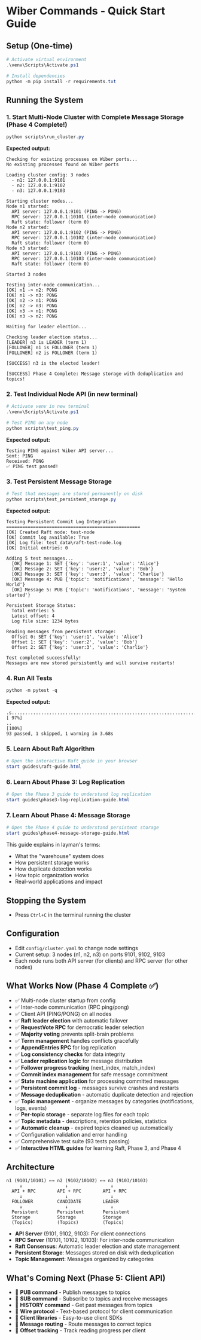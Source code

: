 # Wiber Commands - Quick Start Guide

## Setup (One-time)
```powershell
# Activate virtual environment
.\venv\Scripts\Activate.ps1

# Install dependencies
python -m pip install -r requirements.txt
```

## Running the System

### 1. Start Multi-Node Cluster with Complete Message Storage (Phase 4 Complete!)
```powershell
python scripts\run_cluster.py
```
**Expected output:**
```
Checking for existing processes on Wiber ports...
No existing processes found on Wiber ports

Loading cluster config: 3 nodes
  - n1: 127.0.0.1:9101
  - n2: 127.0.0.1:9102
  - n3: 127.0.0.1:9103

Starting cluster nodes...
Node n1 started:
  API server: 127.0.0.1:9101 (PING -> PONG)
  RPC server: 127.0.0.1:10101 (inter-node communication)
  Raft state: follower (term 0)
Node n2 started:
  API server: 127.0.0.1:9102 (PING -> PONG)
  RPC server: 127.0.0.1:10102 (inter-node communication)
  Raft state: follower (term 0)
Node n3 started:
  API server: 127.0.0.1:9103 (PING -> PONG)
  RPC server: 127.0.0.1:10103 (inter-node communication)
  Raft state: follower (term 0)

Started 3 nodes

Testing inter-node communication...
[OK] n1 -> n2: PONG
[OK] n1 -> n3: PONG
[OK] n2 -> n1: PONG
[OK] n2 -> n3: PONG
[OK] n3 -> n1: PONG
[OK] n3 -> n2: PONG

Waiting for leader election...

Checking leader election status...
[LEADER] n3 is LEADER (term 1)
[FOLLOWER] n1 is FOLLOWER (term 1)
[FOLLOWER] n2 is FOLLOWER (term 1)

[SUCCESS] n3 is the elected leader!

[SUCCESS] Phase 4 Complete: Message storage with deduplication and topics!
```

### 2. Test Individual Node API (in new terminal)
```powershell
# Activate venv in new terminal
.\venv\Scripts\Activate.ps1

# Test PING on any node
python scripts\test_ping.py
```
**Expected output:**
```
Testing PING against Wiber API server...
Sent: PING
Received: PONG
✅ PING test passed!
```

### 3. Test Persistent Message Storage
```powershell
# Test that messages are stored permanently on disk
python scripts\test_persistent_storage.py
```
**Expected output:**
```
Testing Persistent Commit Log Integration
==================================================
[OK] Created Raft node: test-node
[OK] Commit log available: True
[OK] Log file: test_data\raft-test-node.log
[OK] Initial entries: 0

Adding 5 test messages...
  [OK] Message 1: SET {'key': 'user:1', 'value': 'Alice'}
  [OK] Message 2: SET {'key': 'user:2', 'value': 'Bob'}
  [OK] Message 3: SET {'key': 'user:3', 'value': 'Charlie'}
  [OK] Message 4: PUB {'topic': 'notifications', 'message': 'Hello World'}
  [OK] Message 5: PUB {'topic': 'notifications', 'message': 'System started'}

Persistent Storage Status:
  Total entries: 5
  Latest offset: 4
  Log file size: 1234 bytes

Reading messages from persistent storage:
  Offset 0: SET {'key': 'user:1', 'value': 'Alice'}
  Offset 1: SET {'key': 'user:2', 'value': 'Bob'}
  Offset 2: SET {'key': 'user:3', 'value': 'Charlie'}

Test completed successfully!
Messages are now stored persistently and will survive restarts!
```

### 4. Run All Tests
```powershell
python -m pytest -q
```
**Expected output:**
```
.s...................................................................... [ 97%]
..                                                                       [100%]
93 passed, 1 skipped, 1 warning in 3.68s
```

### 5. Learn About Raft Algorithm
```powershell
# Open the interactive Raft guide in your browser
start guides\raft-guide.html
```

### 6. Learn About Phase 3: Log Replication
```powershell
# Open the Phase 3 guide to understand log replication
start guides\phase3-log-replication-guide.html
```

### 7. Learn About Phase 4: Message Storage
```powershell
# Open the Phase 4 guide to understand persistent storage
start guides\phase4-message-storage-guide.html
```

This guide explains in layman's terms:
- What the "warehouse" system does
- How persistent storage works
- How duplicate detection works
- How topic organization works
- Real-world applications and impact

## Stopping the System
- Press `Ctrl+C` in the terminal running the cluster

## Configuration
- Edit `config/cluster.yaml` to change node settings
- Current setup: 3 nodes (n1, n2, n3) on ports 9101, 9102, 9103
- Each node runs both API server (for clients) and RPC server (for other nodes)

## What Works Now (Phase 4 Complete ✅)
- ✅ Multi-node cluster startup from config
- ✅ Inter-node communication (RPC ping/pong)
- ✅ Client API (PING/PONG) on all nodes
- ✅ **Raft leader election** with automatic failover
- ✅ **RequestVote RPC** for democratic leader selection
- ✅ **Majority voting** prevents split-brain problems
- ✅ **Term management** handles conflicts gracefully
- ✅ **AppendEntries RPC** for log replication
- ✅ **Log consistency checks** for data integrity
- ✅ **Leader replication logic** for message distribution
- ✅ **Follower progress tracking** (next_index, match_index)
- ✅ **Commit index management** for safe message commitment
- ✅ **State machine application** for processing committed messages
- ✅ **Persistent commit log** - messages survive crashes and restarts
- ✅ **Message deduplication** - automatic duplicate detection and rejection
- ✅ **Topic management** - organize messages by categories (notifications, logs, events)
- ✅ **Per-topic storage** - separate log files for each topic
- ✅ **Topic metadata** - descriptions, retention policies, statistics
- ✅ **Automatic cleanup** - expired topics cleaned up automatically
- ✅ Configuration validation and error handling
- ✅ Comprehensive test suite (93 tests passing)
- ✅ **Interactive HTML guides** for learning Raft, Phase 3, and Phase 4

## Architecture
```
n1 (9101/10101) ←→ n2 (9102/10102) ←→ n3 (9103/10103)
     ↓                ↓                ↓
  API + RPC        API + RPC        API + RPC
     ↓                ↓                ↓
  FOLLOWER         CANDIDATE        LEADER
     ↓                ↓                ↓
  Persistent       Persistent       Persistent
  Storage          Storage          Storage
  (Topics)         (Topics)         (Topics)
```

- **API Server** (9101, 9102, 9103): For client connections
- **RPC Server** (10101, 10102, 10103): For inter-node communication
- **Raft Consensus**: Automatic leader election and state management
- **Persistent Storage**: Messages stored on disk with deduplication
- **Topic Management**: Messages organized by categories

## What's Coming Next (Phase 5: Client API)
- 🔄 **PUB command** - Publish messages to topics
- 🔄 **SUB command** - Subscribe to topics and receive messages  
- 🔄 **HISTORY command** - Get past messages from topics
- 🔄 **Wire protocol** - Text-based protocol for client communication
- 🔄 **Client libraries** - Easy-to-use client SDKs
- 🔄 **Message routing** - Route messages to correct topics
- 🔄 **Offset tracking** - Track reading progress per client

